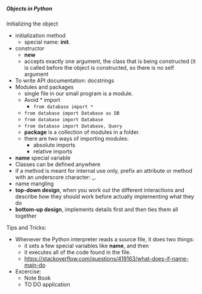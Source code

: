 ##### Objects in Python

Initializing the object
- initialization method
    - special name: __init__.
- constructor
    - __new__
    - accepts exactly one argument, the class that is being constructed (it is called before the object is constructed, so there is no self argument
- To write API documentation: docstrings
- Modules and packages 
    - single file in our small program is a module.
    - Avoid * import
        - `from database import *`
    - `from database import Database as DB`
    - `from database import Database`
    - `from database import Database, Query`
    -  **package** is a collection of modules in a folder.
    -  there are two ways of importing modules: 
        - absolute imports
        - relative imports
-  __name__ special variable
-  Classes can be defined anywhere
- if a method is meant for internal use only, prefix an attribute or method with an underscore character: _. 
- name mangling 
- **top-down design**, when you work out the different interactions and describe how they should work before actually implementing what they do
- **bottom-up design**, implements details first and then ties them all together

Tips and Tricks:
- Whenever the Python interpreter reads a source file, it does two things:
    - it sets a few special variables like __name__, and then
    - it executes all of the code found in the file.
    - https://stackoverflow.com/questions/419163/what-does-if-name-main-do
- Excercise: 
    - Note Book
    - TO DO application
